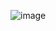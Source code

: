 ![image](https://github.com/ACEVeen/SubSeeker/assets/136830329/093067ff-cbb7-44a3-8fb8-8aca3cb1249e)
